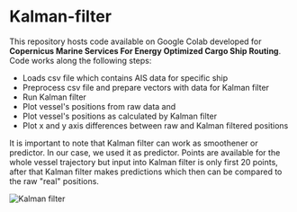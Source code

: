 # Kalman-filter

This repository hosts code available on Google Colab developed for **Copernicus Marine Services For Energy Optimized Cargo Ship Routing**.
Code works along the following steps:
* Loads csv file which contains AIS data for specific ship
* Preprocess csv file and prepare vectors with data for Kalman filter
* Run Kalman filter 
* Plot vessel's positions from raw data and
* Plot vessel's positions as calculated by Kalman filter
* Plot x and y axis differences between raw and Kalman filtered positions

It is important to note that Kalman filter can work as smoothener or predictor. In our case, we used it as predictor. Points are available for the whole vessel trajectory but input into Kalman filter is only first 20 points, after that Kalman filter makes predictions which then can be compared to the raw "real" positions.

![Kalman filter](/Kalman-filter/positions.png "True vs. predicted positions")
